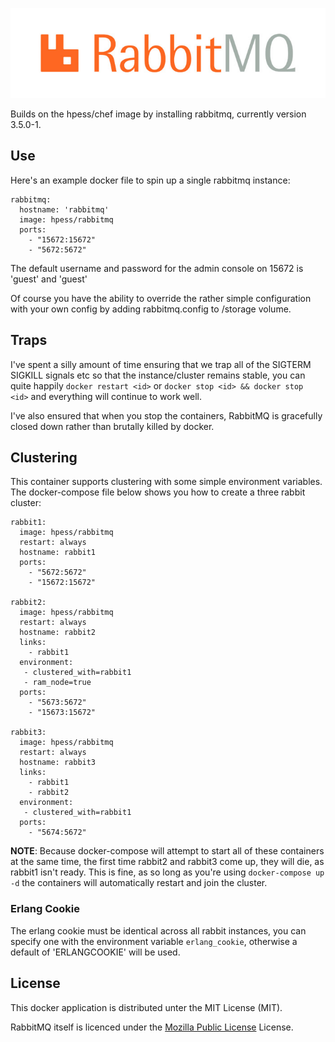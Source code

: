 ![RabbitMQ](/rabbitmq.jpg?raw=true "RabbitMQ")

Builds on the hpess/chef image by installing rabbitmq, currently version 3.5.0-1.

## Use
Here's an example docker file to spin up a single rabbitmq instance:
```
rabbitmq:
  hostname: 'rabbitmq'
  image: hpess/rabbitmq
  ports: 
    - "15672:15672"
    - "5672:5672"
```
The default username and password for the admin console on 15672 is 'guest' and 'guest'

Of course you have the ability to override the rather simple configuration with your own config by adding rabbitmq.config to /storage volume.

## Traps
I've spent a silly amount of time ensuring that we trap all of the SIGTERM SIGKILL signals etc so that the instance/cluster remains stable, you can quite happily `docker restart <id>` or `docker stop <id> && docker stop <id>` and everything will continue to work well.

I've also ensured that when you stop the containers, RabbitMQ is gracefully closed down rather than brutally killed by docker.

## Clustering
This container supports clustering with some simple environment variables.  The docker-compose file below shows you how to create a three rabbit cluster:
```
rabbit1:
  image: hpess/rabbitmq 
  restart: always
  hostname: rabbit1
  ports:
    - "5672:5672"
    - "15672:15672"

rabbit2:
  image: hpess/rabbitmq 
  restart: always
  hostname: rabbit2
  links:
    - rabbit1
  environment: 
   - clustered_with=rabbit1
   - ram_node=true
  ports:
    - "5673:5672"
    - "15673:15672"

rabbit3:
  image: hpess/rabbitmq 
  restart: always
  hostname: rabbit3
  links:
    - rabbit1
    - rabbit2
  environment: 
   - clustered_with=rabbit1   
  ports:
    - "5674:5672"
```
__NOTE__: Because docker-compose will attempt to start all of these containers at the same time, the first time rabbit2 and rabbit3 come up, they will die, as rabbit1 isn't ready.  This is fine, as so long as you're using `docker-compose up -d` the containers will automatically restart and join the cluster.

### Erlang Cookie
The erlang cookie must be identical across all rabbit instances, you can specify one with the environment variable `erlang_cookie`, otherwise a default of 'ERLANGCOOKIE' will be used.

## License
This docker application is distributed unter the MIT License (MIT).

RabbitMQ itself is licenced under the [Mozilla Public License](https://www.rabbitmq.com/mpl.html) License.
